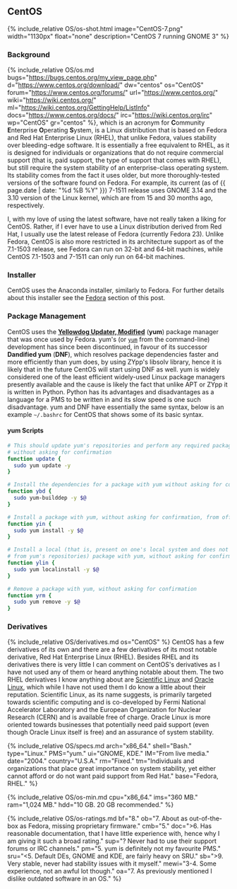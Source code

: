 ## CentOS
{% include_relative OS/os-shot.html image="CentOS-7.png" width="1130px" float="none" description="CentOS 7 running GNOME 3" %}

### Background
{% include_relative OS/os.md bugs="https://bugs.centos.org/my_view_page.php" d="https://www.centos.org/download/" dw="centos" os="CentOS" forum="https://www.centos.org/forums/" url="https://www.centos.org/" wiki="https://wiki.centos.org/" ml="https://wiki.centos.org/GettingHelp/ListInfo" docs="https://www.centos.org/docs/" irc="https://wiki.centos.org/irc" wp="CentOS" gr="centos" %}, which is an acronym for <b>C</b>ommunity <b>E</b>nterprise <b>O</b>perating <b>S</b>ystem, is a Linux distribution that is based on Fedora and Red Hat Enterprise Linux (RHEL), that unlike Fedora, values stability over bleeding-edge software. It is essentially a free equivalent to RHEL, as it is designed for individuals or organizations that do not require commercial support (that is, paid support, the type of support that comes with RHEL), but still require the system stability of an enterprise-class operating system. Its stability comes from the fact it uses older, but more thoroughly-tested versions of the software found on Fedora. For example, its current (as of {{ page.date | date: "%d %B %Y" }}) 7-1511 release uses GNOME 3.14 and the 3.10 version of the Linux kernel, which are from 15 and 30 months ago, respectively.

I, with my love of using the latest software, have not really taken a liking for CentOS. Rather, if I ever have to use a Linux distribution derived from Red Hat, I usually use the latest release of Fedora (currently Fedora 23). Unlike Fedora, CentOS is also more restricted in its architecture support as of the 7.1-1503 release, see Fedora can run on 32-bit and 64-bit machines, while CentOS 7.1-1503 and 7-1511 can only run on 64-bit machines.

### Installer
CentOS uses the Anaconda installer, similarly to Fedora. For further details about this installer see the [Fedora](#fedora) section of this post.

### Package Management
CentOS uses the [**Yellowdog Updater, Modified**](https://en.wikipedia.org/wiki/Yellowdog_Updater,_Modified) (**yum**) package manager that was once used by Fedora. yum's (or [`yum`](/man/yum.8.html) from the command-line) development has since been discontinued, in favour of its successor **Dandified yum** (**DNF**), which resolves package dependencies faster and more efficiently than yum does, by using ZYpp's libsolv library, hence it is likely that in the future CentOS will start using DNF as well. yum is widely considered one of the least efficient widely-used Linux package managers presently available and the cause is likely the fact that unlike APT or ZYpp it is written in Python. Python has its advantages and disadvantages as a language for a PMS to be written in and its slow speed is one such disadvantage. yum and DNF have essentially the same syntax, below is an example `~/.bashrc` for CentOS that shows some of its basic syntax.

#### yum Scripts
```bash
# This should update yum's repositories and perform any required package upgrades
# without asking for confirmation
function update {
  sudo yum update -y
}

# Install the dependencies for a package with yum without asking for confirmation
function ybd {
  sudo yum-builddep -y $@
}

# Install a package with yum, without asking for confirmation, from official repositories
function yin {
  sudo yum install -y $@
}

# Install a local (that is, present on one's local system and does not have to be downloaded
# from yum's repositories) package with yum, without asking for confirmation.
function ylin {
  sudo yum localinstall -y $@
}

# Remove a package with yum, without asking for confirmation
function yrm {
  sudo yum remove -y $@
}
```

### Derivatives
{% include_relative OS/derivatives.md os="CentOS" %}
CentOS has a few derivatives of its own and there are a few derivatives of its most notable derivative, Red Hat Enterprise Linux (RHEL). Besides RHEL and its derivatives there is very little I can comment on CentOS's derivatives as I have not used any of them or heard anything notable about them. The two RHEL derivatives I know anything about are [Scientific Linux](https://en.wikipedia.org/wiki/Scientific_Linux) and [Oracle Linux](https://en.wikipedia.org/wiki/Oracle_Linux), which while I have not used them I do know a little about their reputation. Scientific Linux, as its name suggests, is primarily targeted towards scientific computing and is co-developed by Fermi National Accelerator Laboratory and the European Organization for Nuclear Research (CERN) and is available free of charge. Oracle Linux is more oriented towards businesses that potentially need paid support (even though Oracle Linux itself is free) and an assurance of system stability.

{% include_relative OS/specs.md arch="x86_64." shell="Bash." type="Linux." PMS="yum." ui="GNOME, KDE." IM="From live media." date="2004." country="U.S.A." rm="Fixed." tm="Individuals and organizations that place great importance on system stability, yet either cannot afford or do not want paid support from Red Hat." base="Fedora, RHEL." %}

{% include_relative OS/os-min.md cpu="x86_64." ims="360 MB." ram="1,024 MB." hdd="10 GB. 20 GB recommended." %}

{% include_relative OS/os-ratings.md bf="8." ob="7. About as out-of-the-box as Fedora, missing proprietary firmware." cmb="5." doc=">6. Has reasonable documentation, that I have little experience with, hence why I am giving it such a broad rating." sup="? Never had to use their support forums or IRC channels." pm="5. yum is definitely not my favourite PMS." sru="<5. Default DEs, GNOME and KDE, are fairly heavy on SRU." sb=">9. Very stable, never had stability issues with it myself." mewi="3-4. Some experience, not an awful lot though." oa="7. As previously mentioned I dislike outdated software in an OS." %}
